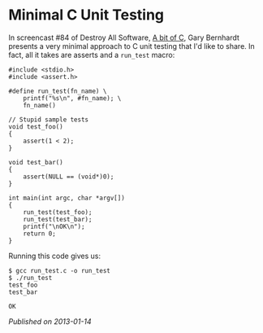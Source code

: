 # Minimal C Unit Testing

In screencast #84 of Destroy All Software, [A bit of C](https://www.destroyallsoftware.com/screencasts/catalog/a-bit-of-c), Gary Bernhardt presents a very minimal approach to C unit testing that I'd like to share. In fact, all it takes are asserts and a `run_test` macro:

    #include <stdio.h>
    #include <assert.h>

    #define run_test(fn_name) \
        printf("%s\n", #fn_name); \
        fn_name()

    // Stupid sample tests
    void test_foo()
    {
        assert(1 < 2);
    }

    void test_bar()
    {
        assert(NULL == (void*)0);
    }

    int main(int argc, char *argv[])
    {
        run_test(test_foo);
        run_test(test_bar);
        printf("\nOK\n");
        return 0;
    }

Running this code gives us:

    $ gcc run_test.c -o run_test
    $ ./run_test 
    test_foo
    test_bar

    OK

_Published on 2013-01-14_
